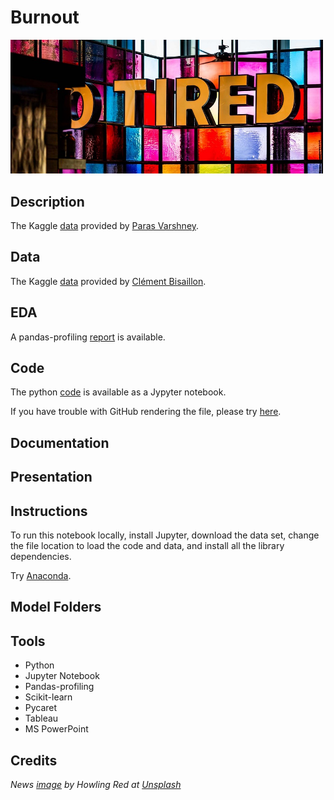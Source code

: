 # Burnout

<img src="images/burnout.jpg" width ="500">

## Description

The Kaggle [data](https://www.kaggle.com/blurredmachine/are-your-employees-burning-out) provided by [Paras Varshney](https://www.kaggle.com/blurredmachine).

## Data

The Kaggle [data](https://www.kaggle.com/clmentbisaillon/fake-and-real-news-dataset) provided by [Clément Bisaillon](https://www.kaggle.com/clmentbisaillon).

## EDA

A pandas-profiling [report](https://sdloyd.github.io/Burnout/pandasprofile/burnout-pandas-profile-report.html) is available.

## Code

The python [code](https://github.com/SDLoyd/Burnout/blob/master/code/burnout.ipynb) is available as a Jypyter notebook.

If you have trouble with GitHub rendering the file, please try [here](hhttps://nbviewer.jupyter.org/github/SDLoyd/Burnout/blob/main/code/burnout.ipynb).

## Documentation

## Presentation

## Instructions

To run this notebook locally, install Jupyter, download the data set, change the file location to load the code and data, and install all the library dependencies.

Try [Anaconda](https://www.anaconda.com/).

## Model Folders


## Tools

* Python
* Jupyter Notebook
* Pandas-profiling
* Scikit-learn
* Pycaret
* Tableau
* MS PowerPoint

## Credits

_News [image](https://unsplash.com/photos/2TIsPdIDr8I) by Howling Red at [Unsplash](https://unsplash.com/)_

